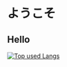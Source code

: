 # ようこそ
## Hello

<!-- ソースコード統計 -->
[![Top used Langs](https://github-readme-stats.vercel.app/api/top-langs/?username=michiya96&layout=compact&theme=tokyonight)](https://github.com/michiya96/)

<!--
**michiya96/michiya96** is a ✨ _special_ ✨ repository because its `README.md` (this file) appears on your GitHub profile.

Here are some ideas to get you started:

- 🔭 I’m currently working on ...
- 🌱 I’m currently learning ...
- 👯 I’m looking to collaborate on ...
- 🤔 I’m looking for help with ...
- 💬 Ask me about ...
- 📫 How to reach me: ...
- 😄 Pronouns: ...
- ⚡ Fun fact: ...
-->
